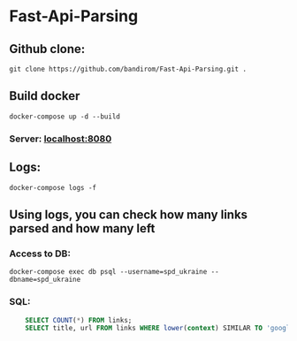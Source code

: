 # Fast-Api-Parsing

## Github clone:

    git clone https://github.com/bandirom/Fast-Api-Parsing.git .
    
## Build docker

    docker-compose up -d --build

### Server: [localhost:8080](http://localhost:8080)

## Logs: 

    docker-compose logs -f
    
## Using logs, you can check how many links parsed and how many left

### Access to DB:

    docker-compose exec db psql --username=spd_ukraine --dbname=spd_ukraine
    
### SQL:

```sql
    SELECT COUNT(*) FROM links;
    SELECT title, url FROM links WHERE lower(context) SIMILAR TO 'google' LIMIT 10;
```
    

